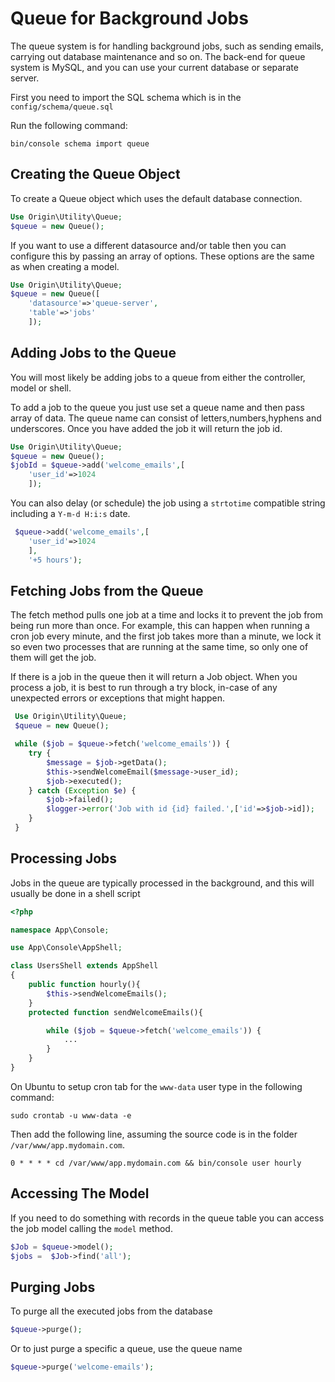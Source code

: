 # Queue for Background Jobs

The queue system is for handling background jobs, such as sending emails, carrying out database maintenance and so on. The back-end for queue system is MySQL, and you can use your current database or separate server. 

First you need to import the SQL schema which is in the `config/schema/queue.sql`

Run the following command:

````linux
bin/console schema import queue
````

## Creating the Queue Object

To create a Queue object which uses the default database connection.

````php
Use Origin\Utility\Queue;
$queue = new Queue();
````

If you want to use a different datasource and/or table then you can configure this by passing an array of
options. These options are the same as when creating a model.

````php
Use Origin\Utility\Queue;
$queue = new Queue([
    'datasource'=>'queue-server',
    'table'=>'jobs'
    ]);
````

## Adding Jobs to the Queue

You will most likely be adding jobs to a queue from either the controller, model or shell. 

To add a job to the queue you just use set a queue name and then pass array of data. The queue name can consist of letters,numbers,hyphens and underscores. Once you have added the job it will return the job id.

````php
Use Origin\Utility\Queue;
$queue = new Queue();
$jobId = $queue->add('welcome_emails',[
    'user_id'=>1024
    ]);
````

You can also delay (or schedule) the job using a `strtotime` compatible string including a `Y-m-d H:i:s` date.

````php
 $queue->add('welcome_emails',[
    'user_id'=>1024
    ],
    '+5 hours');
````

## Fetching Jobs from the Queue
The fetch method pulls one job at a time and locks it to prevent the job from being run more than once. For example, this can happen when running a cron job every minute, and the first job takes more than a minute, we lock it so even two processes that are running at the same time, so only one of them will get the job.

If there is a job in the queue then it will return a Job object. When you process a job, it is best to run through a try block, in-case of any unexpected errors or exceptions that might happen.

````php
 Use Origin\Utility\Queue;
 $queue = new Queue();

 while ($job = $queue->fetch('welcome_emails')) {
    try {
        $message = $job->getData();
        $this->sendWelcomeEmail($message->user_id);
        $job->executed();
    } catch (Exception $e) {
        $job->failed();
        $logger->error('Job with id {id} failed.',['id'=>$job->id]);
    }  
 }
````

## Processing Jobs

Jobs in the queue are typically processed in the background, and this will usually be done in a shell script

````php
<?php

namespace App\Console;

use App\Console\AppShell;

class UsersShell extends AppShell
{
    public function hourly(){
        $this->sendWelcomeEmails();
    }
    protected function sendWelcomeEmails(){

        while ($job = $queue->fetch('welcome_emails')) {
            ...
        }
    }
}
````

On Ubuntu to setup cron tab for the `www-data` user type in the following command:

````linux
sudo crontab -u www-data -e
````

Then add the following line, assuming the source code is in the folder
`/var/www/app.mydomain.com`.
````
0 * * * * cd /var/www/app.mydomain.com && bin/console user hourly
````

## Accessing The Model

If you need to do something with records in the queue table you can access the job model calling the `model` method.

````php
$Job = $queue->model();
$jobs =  $Job->find('all');
````

## Purging Jobs

To purge all the executed jobs from the database

````php
$queue->purge();
````

Or to just purge a specific a queue, use the queue name

````php
$queue->purge('welcome-emails');
````